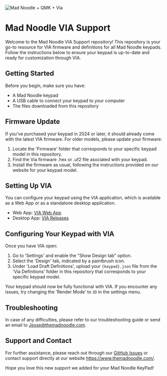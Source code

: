 ![Mad Noodle + QMK + Via](https://i.imgur.com/aeldbRH.png)

# Mad Noodle VIA Support

Welcome to the Mad Noodle VIA Support repository! This repository is your go-to resource for VIA firmware and definitions for all Mad Noodle keypads. Follow the instructions below to ensure your keypad is up-to-date and ready for customization through VIA.

## Getting Started

Before you begin, make sure you have:
- A Mad Noodle keypad
- A USB cable to connect your keypad to your computer
- The files downloaded from this repository

## Firmware Update

If you've purchased your keypad in 2024 or later, it should already come with the latest VIA firmware. For older models, please update your firmware:

1. Locate the 'Firmware' folder that corresponds to your specific keypad model in this repository.
2. Find the Via firmware .hex or .uf2 file asociated with your keypad.
3. Install the firmware as usual, following the instructions provided on our website for your keypad model.

## Setting Up VIA

You can configure your keypad using the VIA application, which is available as a Web App or as a standalone desktop application.

- Web App: [VIA Web App](https://usevia.app/)
- Desktop App: [VIA Releases](https://github.com/the-via/releases/releases)

## Configuring Your Keypad with VIA

Once you have VIA open:

1. Go to 'Settings' and enable the "Show Design tab" option.
2. Select the 'Design' tab, indicated by a paintbrush icon.
3. Under 'Load Draft Definitions', upload your `{keypad}.json` file from the 'Via Definitions' folder in this repository that corresponds to your specific keypad model.

Your keypad should now be fully functional with VIA. If you encounter any issues, try changing the 'Render Mode' to `3D` in the settings menu.

## Troubleshooting

In case of any difficulties, please refer to our troubleshooting guide or send an email to Jesse@themadnoodle.com.

## Support and Contact

For further assistance, please reach out through our [GitHub Issues](https://github.com/The-Mad-Noodle/Mad-Noodle-Via-Support/issues) or contact support directly at our website https://www.themadnoodle.com/.

Hope you love this new support we added for your Mad Noodle KeyPad!


